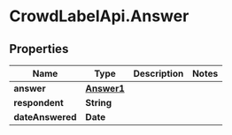 # CrowdLabelApi.Answer

## Properties

Name | Type | Description | Notes
------------ | ------------- | ------------- | -------------
**answer** | [**Answer1**](Answer1.md) |  | 
**respondent** | **String** |  | 
**dateAnswered** | **Date** |  | 


